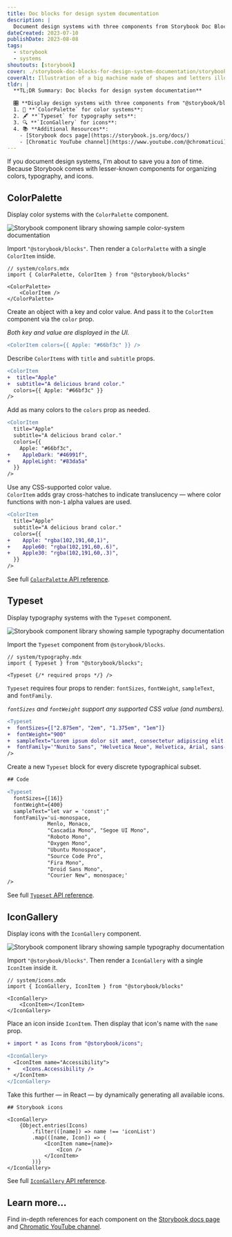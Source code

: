 ```yaml
---
title: Doc blocks for design system documentation
description: |
  Document design systems with three components from Storybook Doc Blocks
dateCreated: 2023-07-10
publishDate: 2023-08-08
tags:
  - storybook
  - systems
shoutouts: [storybook]
cover: ./storybook-doc-blocks-for-design-system-documentation/storybook-doc-blocks-for-design-system-documentation_cover.png
coverAlt: Illustration of a big machine made of shapes and letters illustrating a design system coming together.
tldr: |
  **TL;DR Summary: Doc blocks for design system documentation**

  🎛️ **Display design systems with three components from "@storybook/blocks"**
  1. 🎨 **`ColorPalette` for color systems**:
  2. 🖋️ **`Typeset` for typography sets**:
  3. 🔍 **`IconGallery` for icons**:
  4. 📚 **Additional Resources**:
    - [Storybook docs page](https://storybook.js.org/docs/)
    - [Chromatic YouTube channel](https://www.youtube.com/@chromaticui).
---
```


If you document design systems, I'm about to save you a _ton_ of time.
Because Storybook comes with lesser-known components for organizing colors, typography, and icons.

## ColorPalette

Display color systems with the `ColorPalette` component.

![Storybook component library showing sample color-system documentation](./storybook-doc-blocks-for-design-system-documentation/storybook-doc-blocks-for-design-system-documentation_color-palette-example.png)

Import `"@storybook/blocks"`.
Then render a `ColorPalette` with a single `ColorItem` inside.

```mdx
// system/colors.mdx
import { ColorPalette, ColorItem } from "@storybook/blocks"

<ColorPalette>
	<ColorItem />
</ColorPalette>
```

Create an object with a key and color value.
And pass it to the `ColorItem` component via the `color` prop.

_Both key and value are displayed in the UI._

```diff lang="mdx" ins=/colors={.+}/
<ColorItem colors={{ Apple: "#66bf3c" }} />
```

Describe `ColorItems` with `title` and `subtitle` props.

```diff lang="mdx"
<ColorItem
+  title="Apple"
+  subtitle="A delicious brand color."
  colors={{ Apple: "#66bf3c" }}
/>
```

Add as many colors to the `colors` prop as needed.

```diff lang="mdx"
<ColorItem
  title="Apple"
  subtitle="A delicious brand color."
  colors={{
    Apple: "#66bf3c",
+    AppleDark: "#46991f",
+    AppleLight: "#83da5a"
  }}
/>
```

Use any CSS-supported color value.  
`ColorItem` adds gray cross-hatches to indicate translucency — where color functions with non-`1` alpha values are used.

```diff lang="mdx"
<ColorItem
  title="Apple"
  subtitle="A delicious brand color."
  colors={{
+    Apple: "rgba(102,191,60,1)",
+    Apple60: "rgba(102,191,60,.6)",
+    Apple30: "rgba(102,191,60,.3)",
  }}
/>
```

See full [`ColorPalette` API reference](https://storybook.js.org/docs/react/api/doc-block-colorpalette).

## Typeset

Display typography systems with the `Typeset` component.

![Storybook component library showing sample typography documentation](./storybook-doc-blocks-for-design-system-documentation/storybook-doc-blocks-for-design-system-documentation_typography-example.png)

Import the `Typeset` component from `@storybook/blocks`.

```mdx
// system/typography.mdx
import { Typeset } from "@storybook/blocks";

<Typeset {/* required props */} />
```

`Typeset` requires four props to render: `fontSizes`, `fontWeight`, `sampleText`, and `fontFamily`.

_`fontSizes` and `fontWeight` support any supported CSS value (and numbers)._

```diff lang="mdx"
<Typeset
+  fontSizes={["2.875em", "2em", "1.375em", "1em"]}
+  fontWeight="900"
+  sampleText="Lorem ipsum dolor sit amet, consectetur adipiscing elit."
+  fontFamily='"Nunito Sans", "Helvetica Neue", Helvetica, Arial, sans-serif'
/>
```

Create a new `Typeset` block for every discrete typographical subset.

```diff lang="mdx"
## Code

<Typeset
  fontSizes={[16]}
  fontWeight={400}
  sampleText="let var = 'const';"
  fontFamily='ui-monospace,
             Menlo, Monaco,
             "Cascadia Mono", "Segoe UI Mono",
             "Roboto Mono",
             "Oxygen Mono",
             "Ubuntu Monospace",
             "Source Code Pro",
             "Fira Mono",
             "Droid Sans Mono",
             "Courier New", monospace;'
/>
```

See full [`Typeset` API reference](https://storybook.js.org/docs/react/api/doc-block-typeset).

## IconGallery

Display icons with the `IconGallery` component.

![Storybook component library showing sample typography documentation](./storybook-doc-blocks-for-design-system-documentation/storybook-doc-blocks-for-design-system-documentation_icon-gallery-example.png)

Import `"@storybook/blocks"`.
Then render a `IconGallery` with a single `IconItem` inside it.

```mdx
// system/icons.mdx
import { IconGallery, IconItem } from "@storybook/blocks"

<IconGallery>
	<IconItem></IconItem>
</IconGallery>
```

Place an icon inside `IconItem`.
Then display that icon's name with the `name` prop.

```diff lang="mdx" ins=/ name=".+"/
+ import * as Icons from "@storybook/icons";

<IconGallery>
  <IconItem name="Accessibility">
+    <Icons.Accessibility />
  </IconItem>
</IconGallery>
```

Take this further — in React — by dynamically generating all available icons.

```mdx {4-10}
## Storybook icons

<IconGallery>
	{Object.entries(Icons)
		.filter(([name]) => name !== 'iconList')
		.map(([name, Icon]) => (
			<IconItem name={name}>
				<Icon />
			</IconItem>
		))}
</IconGallery>
```

See full [`IconGallery` API reference](https://storybook.js.org/docs/react/api/doc-block-icongallery).

## Learn more…

Find in-depth references for each component on the [Storybook docs page](https://storybook.js.org/docs/) and [Chromatic YouTube channel](https://www.youtube.com/@chromaticui).
